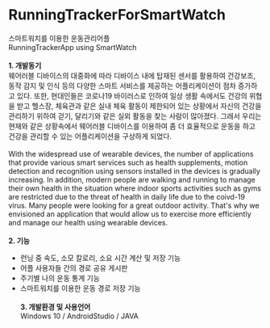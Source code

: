 # RunningTrackerForSmartWatch
스마트워치를 이용한 운동관리어플<br>RunningTrackerApp using SmartWatch<br><br>
**1. 개발동기**  <br> 웨어러블 디바이스의 대중화에 따라 디바이스 내에 탑재된 센서를 활용하여 건강보조, 동작 감지 및 인식 등의 다양한 스마트 서비스를 제공하는 어플리케이션이 점차 증가하고 있다. 또한, 현대인들은 코로나19 바이러스로 인하여 일상 생활 속에서도 건강의 위협을 받고 헬스장, 체육관과 같은 실내 체육 활동이 제한되어 있는 상황에서 자신의 건강을 관리하기 위하여 걷기, 달리기와 같은 실외 활동을 찾는 사람이 많아졌다. 그래서 우리는 현재와 같은 상황속에서 웨어러블 디바이스를 이용하여 좀 더 효율적으로 운동을 하고 건강을 관리할 수 있는 어플리케이션을 구상하게 되었다.<br><br>With the widespread use of wearable devices, the number of applications that provide various smart services such as health supplements, motion detection and recognition using sensors installed in the devices is gradually increasing. In addition, modern people are walking and running to manage their own health in the situation where indoor sports activities such as gyms are restricted due to the threat of health in daily life due to the coivd-19 virus. Many people were looking for a great outdoor activity. That's why we envisioned an application that would allow us to exercise more efficiently and manage our health using wearable devices.<br><br>
**2. 기능**  <br>
* 런닝 중 속도, 소모 칼로리, 소요 시간 계산 및 저장 기능 <br>
* 어플 사용자들 간의 경로 공유 게시판 <br>
* 주기별 나의 운동 통계 기능 <br>
* 스마트워치를 이용한 운동 경로 저장 기능<br><br>
**3. 개발환경 및 사용언어**  <br> Windows 10 / AndroidStudio / JAVA

